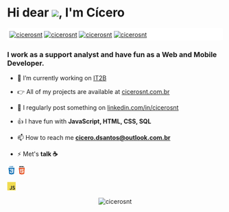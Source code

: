 


<h1 align="left">Hi dear <img src="https://raw.githubusercontent.com/kaueMarques/kaueMarques/master/hi.gif" width="30px">, I'm Cícero</h1>

<p align="left" style="background: white; padding: 1%; border-radius: 5px">
<a href="https://twitter.com/cicerosnt" target="blank"><img align="center" src="https://cdn.jsdelivr.net/npm/simple-icons@3.0.1/icons/twitter.svg" alt="cicerosnt" height="20" width="20" /></a>
<a href="https://linkedin.com/in/cicerosnt" target="blank"><img align="center" src="https://cdn.jsdelivr.net/npm/simple-icons@3.0.1/icons/linkedin.svg" alt="cicerosnt" height="20" width="20" /></a>
<a href="https://fb.com/cicerosnt" target="blank"><img align="center" src="https://cdn.jsdelivr.net/npm/simple-icons@3.0.1/icons/facebook.svg" alt="cicerosnt" height="20" width="20" /></a>
<a href="https://instagram.com/cicerosnt" target="blank"><img align="center" src="https://cdn.jsdelivr.net/npm/simple-icons@3.0.1/icons/instagram.svg" alt="cicerosnt" height="20" width="20" /></a>
</p>

<h3 align="left">I work as a support analyst and have fun as a Web and Mobile Developer.</h3>

- 🔭 I’m currently working on [IT2B](https://www.it2b.com.br)

- 👉 All of my projects are available at [cicerosnt.com.br](http://cicerosnt.com.br)

- 📰 I regularly post something on [linkedin.com/in/cicerosnt](https://linkedin.com/in/cicerosnt/)

- 👍 I have fun with **JavaScript, HTML, CSS, SQL**

- 📫 How to reach me **cicero.dsantos@outlook.com.br**

- ⚡ Met's **talk ☕**

<p align="left">
<img src="https://raw.githubusercontent.com/devicons/devicon/master/icons/css3/css3-plain-wordmark.svg" alt="css3"  width="20" height="20"/>

<img src="https://raw.githubusercontent.com/devicons/devicon/master/icons/html5/html5-original-wordmark.svg" alt="html5"  width="20" height="20"/>

<img src="https://raw.githubusercontent.com/devicons/devicon/master/icons/javascript/javascript-original.svg" alt="javascript" width="20" height="20"/></p>

<p align="center">
<img src="https://github-readme-stats.vercel.app/api?username=cicerosnt&show_icons=true" alt="cicerosnt"/> 
</p>
